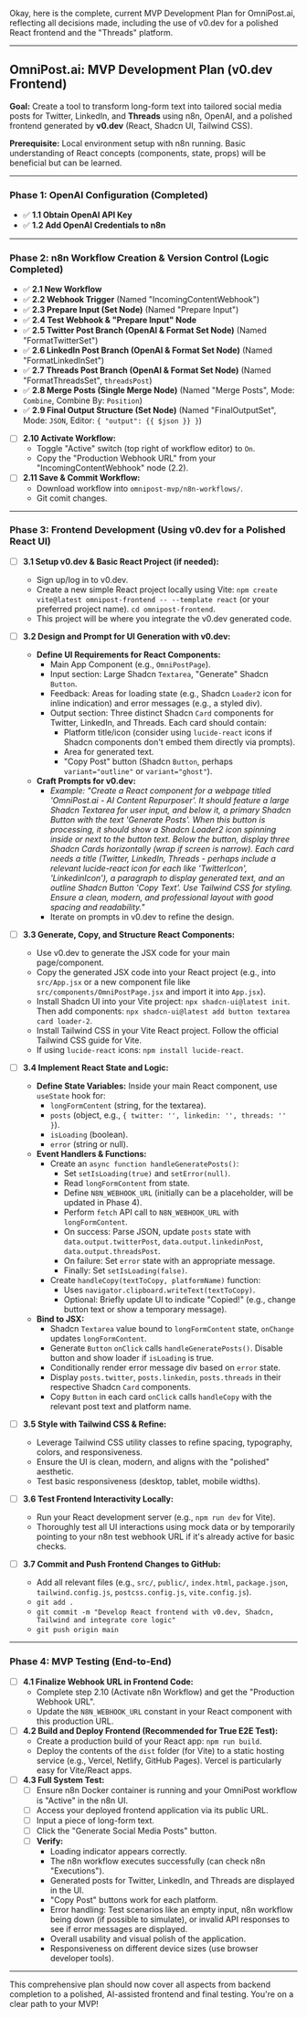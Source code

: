 Okay, here is the complete, current MVP Development Plan for OmniPost.ai, reflecting all decisions made, including the use of v0.dev for a polished React frontend and the "Threads" platform.

---

## **OmniPost.ai: MVP Development Plan (v0.dev Frontend)**

**Goal:** Create a tool to transform long-form text into tailored social media posts for Twitter, LinkedIn, and **Threads** using n8n, OpenAI, and a polished frontend generated by **v0.dev** (React, Shadcn UI, Tailwind CSS).

**Prerequisite:** Local environment setup with n8n running. Basic understanding of React concepts (components, state, props) will be beneficial but can be learned.

---

### **Phase 1: OpenAI Configuration (Completed)**

*   ✅ **1.1 Obtain OpenAI API Key**
*   ✅ **1.2 Add OpenAI Credentials to n8n**

---

### **Phase 2: n8n Workflow Creation & Version Control (Logic Completed)**

*   ✅ **2.1 New Workflow**
*   ✅ **2.2 Webhook Trigger** (Named "IncomingContentWebhook")
*   ✅ **2.3 Prepare Input (Set Node)** (Named "Prepare Input")
*   ✅ **2.4 Test Webhook & "Prepare Input" Node**
*   ✅ **2.5 Twitter Post Branch (OpenAI & Format Set Node)** (Named "FormatTwitterSet")
*   ✅ **2.6 LinkedIn Post Branch (OpenAI & Format Set Node)** (Named "FormatLinkedInSet")
*   ✅ **2.7 Threads Post Branch (OpenAI & Format Set Node)** (Named "FormatThreadsSet", `threadsPost`)
*   ✅ **2.8 Merge Posts (Single Merge Node)** (Named "Merge Posts", Mode: `Combine`, Combine By: `Position`)
*   ✅ **2.9 Final Output Structure (Set Node)** (Named "FinalOutputSet", Mode: `JSON`, Editor: `{ "output": {{ $json }} }`)
*   [ ] **2.10 Activate Workflow:**
    *   Toggle "Active" switch (top right of workflow editor) to `On`.
    *   Copy the "Production Webhook URL" from your "IncomingContentWebhook" node (2.2).
*   [ ] **2.11 Save & Commit Workflow:**
    *   Download workflow into `omnipost-mvp/n8n-workflows/`.
    *   Git comit changes.

---

### **Phase 3: Frontend Development (Using v0.dev for a Polished React UI)**

*   [ ] **3.1 Setup v0.dev & Basic React Project (if needed):**
    *   Sign up/log in to v0.dev.
    *   Create a new simple React project locally using Vite: `npm create vite@latest omnipost-frontend -- --template react` (or your preferred project name). `cd omnipost-frontend`.
    *   This project will be where you integrate the v0.dev generated code.

*   [ ] **3.2 Design and Prompt for UI Generation with v0.dev:**
    *   **Define UI Requirements for React Components:**
        *   Main App Component (e.g., `OmniPostPage`).
        *   Input section: Large Shadcn `Textarea`, "Generate" Shadcn `Button`.
        *   Feedback: Areas for loading state (e.g., Shadcn `Loader2` icon for inline indication) and error messages (e.g., a styled div).
        *   Output section: Three distinct Shadcn `Card` components for Twitter, LinkedIn, and Threads. Each card should contain:
            *   Platform title/icon (consider using `lucide-react` icons if Shadcn components don't embed them directly via prompts).
            *   Area for generated text.
            *   "Copy Post" button (Shadcn `Button`, perhaps `variant="outline"` or `variant="ghost"`).
    *   **Craft Prompts for v0.dev:**
        *   *Example: "Create a React component for a webpage titled 'OmniPost.ai - AI Content Repurposer'. It should feature a large Shadcn Textarea for user input, and below it, a primary Shadcn Button with the text 'Generate Posts'. When this button is processing, it should show a Shadcn Loader2 icon spinning inside or next to the button text. Below the button, display three Shadcn Cards horizontally (wrap if screen is narrow). Each card needs a title (Twitter, LinkedIn, Threads - perhaps include a relevant lucide-react icon for each like 'TwitterIcon', 'LinkedinIcon'), a paragraph to display generated text, and an outline Shadcn Button 'Copy Text'. Use Tailwind CSS for styling. Ensure a clean, modern, and professional layout with good spacing and readability."*
        *   Iterate on prompts in v0.dev to refine the design.

*   [ ] **3.3 Generate, Copy, and Structure React Components:**
    *   Use v0.dev to generate the JSX code for your main page/component.
    *   Copy the generated JSX code into your React project (e.g., into `src/App.jsx` or a new component file like `src/components/OmniPostPage.jsx` and import it into `App.jsx`).
    *   Install Shadcn UI into your Vite project: `npx shadcn-ui@latest init`. Then add components: `npx shadcn-ui@latest add button textarea card loader-2`.
    *   Install Tailwind CSS in your Vite React project. Follow the official Tailwind CSS guide for Vite.
    *   If using `lucide-react` icons: `npm install lucide-react`.

*   [ ] **3.4 Implement React State and Logic:**
    *   **Define State Variables:** Inside your main React component, use `useState` hook for:
        *   `longFormContent` (string, for the textarea).
        *   `posts` (object, e.g., `{ twitter: '', linkedin: '', threads: '' }`).
        *   `isLoading` (boolean).
        *   `error` (string or null).
    *   **Event Handlers & Functions:**
        *   Create an `async function handleGeneratePosts()`:
            *   Set `setIsLoading(true)` and `setError(null)`.
            *   Read `longFormContent` from state.
            *   Define `N8N_WEBHOOK_URL` (initially can be a placeholder, will be updated in Phase 4).
            *   Perform `fetch` API call to `N8N_WEBHOOK_URL` with `longFormContent`.
            *   On success: Parse JSON, update `posts` state with `data.output.twitterPost`, `data.output.linkedinPost`, `data.output.threadsPost`.
            *   On failure: Set `error` state with an appropriate message.
            *   Finally: Set `setIsLoading(false)`.
        *   Create `handleCopy(textToCopy, platformName)` function:
            *   Uses `navigator.clipboard.writeText(textToCopy)`.
            *   Optional: Briefly update UI to indicate "Copied!" (e.g., change button text or show a temporary message).
    *   **Bind to JSX:**
        *   Shadcn `Textarea` value bound to `longFormContent` state, `onChange` updates `longFormContent`.
        *   Generate `Button` `onClick` calls `handleGeneratePosts()`. Disable button and show loader if `isLoading` is true.
        *   Conditionally render error message div based on `error` state.
        *   Display `posts.twitter`, `posts.linkedin`, `posts.threads` in their respective Shadcn `Card` components.
        *   Copy `Button` in each card `onClick` calls `handleCopy` with the relevant post text and platform name.

*   [ ] **3.5 Style with Tailwind CSS & Refine:**
    *   Leverage Tailwind CSS utility classes to refine spacing, typography, colors, and responsiveness.
    *   Ensure the UI is clean, modern, and aligns with the "polished" aesthetic.
    *   Test basic responsiveness (desktop, tablet, mobile widths).

*   [ ] **3.6 Test Frontend Interactivity Locally:**
    *   Run your React development server (e.g., `npm run dev` for Vite).
    *   Thoroughly test all UI interactions using mock data or by temporarily pointing to your n8n test webhook URL if it's already active for basic checks.

*   [ ] **3.7 Commit and Push Frontend Changes to GitHub:**
    *   Add all relevant files (e.g., `src/`, `public/`, `index.html`, `package.json`, `tailwind.config.js`, `postcss.config.js`, `vite.config.js`).
    *   `git add .`
    *   `git commit -m "Develop React frontend with v0.dev, Shadcn, Tailwind and integrate core logic"`
    *   `git push origin main`

---

### **Phase 4: MVP Testing (End-to-End)**

*   [ ] **4.1 Finalize Webhook URL in Frontend Code:**
    *   Complete step 2.10 (Activate n8n Workflow) and get the "Production Webhook URL".
    *   Update the `N8N_WEBHOOK_URL` constant in your React component with this production URL.
*   [ ] **4.2 Build and Deploy Frontend (Recommended for True E2E Test):**
    *   Create a production build of your React app: `npm run build`.
    *   Deploy the contents of the `dist` folder (for Vite) to a static hosting service (e.g., Vercel, Netlify, GitHub Pages). Vercel is particularly easy for Vite/React apps.
*   [ ] **4.3 Full System Test:**
    *   [ ] Ensure n8n Docker container is running and your OmniPost workflow is "Active" in the n8n UI.
    *   [ ] Access your deployed frontend application via its public URL.
    *   [ ] Input a piece of long-form text.
    *   [ ] Click the "Generate Social Media Posts" button.
    *   [ ] **Verify:**
        *   Loading indicator appears correctly.
        *   The n8n workflow executes successfully (can check n8n "Executions").
        *   Generated posts for Twitter, LinkedIn, and Threads are displayed in the UI.
        *   "Copy Post" buttons work for each platform.
        *   Error handling: Test scenarios like an empty input, n8n workflow being down (if possible to simulate), or invalid API responses to see if error messages are displayed.
        *   Overall usability and visual polish of the application.
        *   Responsiveness on different device sizes (use browser developer tools).

---
This comprehensive plan should now cover all aspects from backend completion to a polished, AI-assisted frontend and final testing. You're on a clear path to your MVP!